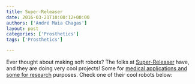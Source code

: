 ```yaml
---
title: Super-Releaser
date: 2016-03-21T10:00:12+00:00
authors: ['André Maia Chagas']
layout: post
categories: ['Prosthetics']
tags: ['Prosthetics']

---
```

Ever thought about making soft robots? The folks at [Super-Releaser](http://superreleaser.com/) have, and they are doing very cool projects! Some for [medical applications and some for research](http://superreleaser.com/project-profiles/) purposes. Check one of their cool robots below:

<div class="ytp-html5-clipboard">
  <span class="embed-youtube" style="text-align:center; display: block;"></span>
</div>
